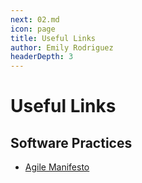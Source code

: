 ```yaml
---
next: 02.md
icon: page
title: Useful Links
author: Emily Rodriguez
headerDepth: 3
---
```


# Useful Links

## Software Practices

- [Agile Manifesto](https://agilemanifesto.org/)